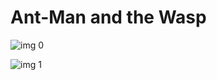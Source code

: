 # Ant-Man and the Wasp

![img 0](https://i.imgur.com/9pSG6mr.jpg)

![img 1](https://i.imgur.com/NEbsZV7.jpg)

